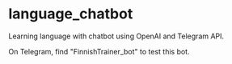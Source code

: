 # language_chatbot
Learning language with chatbot using OpenAI and Telegram API.

On Telegram, find "FinnishTrainer_bot" to test this bot.
